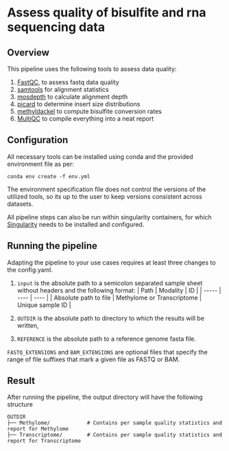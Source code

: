 # Assess quality of bisulfite and rna sequencing data

## Overview

This pipeline uses the following tools to assess data quality:

1. [FastQC](https://github.com/s-andrews/FastQC), to assess fastq data quality
2. [samtools](https://github.com/samtools/) for alignment statistics
3. [mosdepth](https://github.com/brentp/mosdepth) to calculate alignment depth
4. [picard](https://github.com/broadinstitute/picard) to determine insert size distributions
5. [methyldackel](https://github.com/dpryan79/MethylDackel) to compute bisulfite conversion rates
6. [MultiQC](https://multiqc.info/) to compile everything into a neat report


## Configuration

All necessary tools can be installed using conda and the provided environment file as per:
```
conda env create -f env.yml
```
The environment specification file does not control the versions of the utilized tools, so its up to the user to keep versions consistent across datasets.

All pipeline steps can also be run within singularity containers, for which [Singularity](https://sylabs.io/guides/3.0/user-guide/installation.html) needs to be installed and configured.


## Running the pipeline

Adapting the pipeline to your use cases requires at least three changes to the config.yaml.


1. ```input``` is the absolute path to a semicolon separated sample sheet without headers and the following format:
    | Path  | Modality | ID |
    | ----- | ---- | ---- |
    | Absolute path to file  | Methylome or Transcriptome | Unique sample ID |

2. ```OUTDIR``` is the absolute path to directory to which the results will be written,
3. ```REFERENCE``` is the absolute path to a reference genome fasta file.

```FASTQ_EXTENSIONS``` and ```BAM_EXTENSIONS``` are optional files that specify the range of file suffixes that mark a given file as FASTQ or BAM.


## Result

After running the pipeline, the output directory will have the following structure
```
OUTDIR
├── Methylome/            # Contains per sample quality statistics and report for Methylome
├── Transcriptome/        # Contains per sample quality statistics and report for Transcriptome
```
